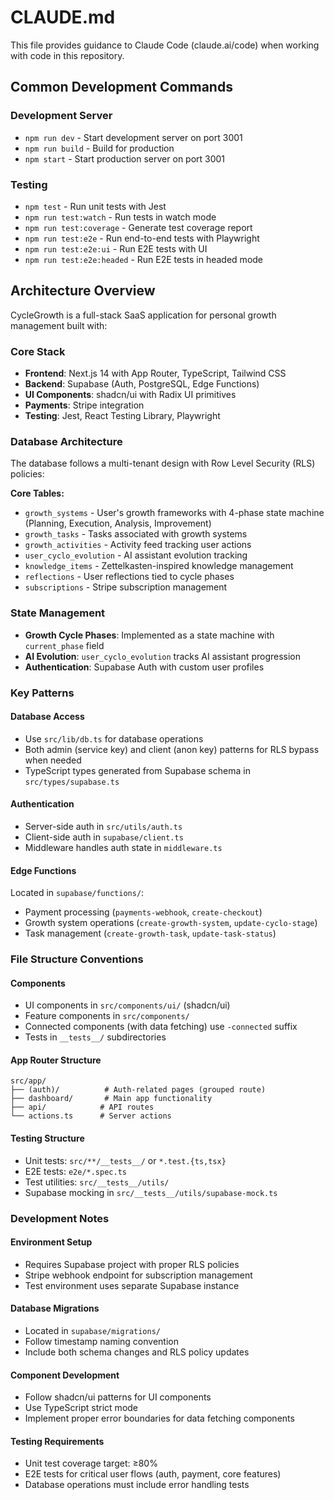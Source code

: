 # CLAUDE.md

This file provides guidance to Claude Code (claude.ai/code) when working with code in this repository.

## Common Development Commands

### Development Server
- `npm run dev` - Start development server on port 3001
- `npm run build` - Build for production
- `npm start` - Start production server on port 3001

### Testing
- `npm test` - Run unit tests with Jest
- `npm run test:watch` - Run tests in watch mode
- `npm run test:coverage` - Generate test coverage report
- `npm run test:e2e` - Run end-to-end tests with Playwright
- `npm run test:e2e:ui` - Run E2E tests with UI
- `npm run test:e2e:headed` - Run E2E tests in headed mode

## Architecture Overview

CycleGrowth is a full-stack SaaS application for personal growth management built with:

### Core Stack
- **Frontend**: Next.js 14 with App Router, TypeScript, Tailwind CSS
- **Backend**: Supabase (Auth, PostgreSQL, Edge Functions)
- **UI Components**: shadcn/ui with Radix UI primitives
- **Payments**: Stripe integration
- **Testing**: Jest, React Testing Library, Playwright

### Database Architecture
The database follows a multi-tenant design with Row Level Security (RLS) policies:

**Core Tables:**
- `growth_systems` - User's growth frameworks with 4-phase state machine (Planning, Execution, Analysis, Improvement)
- `growth_tasks` - Tasks associated with growth systems
- `growth_activities` - Activity feed tracking user actions
- `user_cyclo_evolution` - AI assistant evolution tracking
- `knowledge_items` - Zettelkasten-inspired knowledge management
- `reflections` - User reflections tied to cycle phases
- `subscriptions` - Stripe subscription management

### State Management
- **Growth Cycle Phases**: Implemented as a state machine with `current_phase` field
- **AI Evolution**: `user_cyclo_evolution` tracks AI assistant progression
- **Authentication**: Supabase Auth with custom user profiles

### Key Patterns

#### Database Access
- Use `src/lib/db.ts` for database operations
- Both admin (service key) and client (anon key) patterns for RLS bypass when needed
- TypeScript types generated from Supabase schema in `src/types/supabase.ts`

#### Authentication
- Server-side auth in `src/utils/auth.ts`
- Client-side auth in `supabase/client.ts`
- Middleware handles auth state in `middleware.ts`

#### Edge Functions
Located in `supabase/functions/`:
- Payment processing (`payments-webhook`, `create-checkout`)
- Growth system operations (`create-growth-system`, `update-cyclo-stage`)
- Task management (`create-growth-task`, `update-task-status`)

### File Structure Conventions

#### Components
- UI components in `src/components/ui/` (shadcn/ui)
- Feature components in `src/components/`
- Connected components (with data fetching) use `-connected` suffix
- Tests in `__tests__/` subdirectories

#### App Router Structure
```
src/app/
├── (auth)/          # Auth-related pages (grouped route)
├── dashboard/       # Main app functionality
├── api/            # API routes
└── actions.ts      # Server actions
```

#### Testing Structure
- Unit tests: `src/**/__tests__/` or `*.test.{ts,tsx}`
- E2E tests: `e2e/*.spec.ts`
- Test utilities: `src/__tests__/utils/`
- Supabase mocking in `src/__tests__/utils/supabase-mock.ts`

### Development Notes

#### Environment Setup
- Requires Supabase project with proper RLS policies
- Stripe webhook endpoint for subscription management
- Test environment uses separate Supabase instance

#### Database Migrations
- Located in `supabase/migrations/`
- Follow timestamp naming convention
- Include both schema changes and RLS policy updates

#### Component Development
- Follow shadcn/ui patterns for UI components
- Use TypeScript strict mode
- Implement proper error boundaries for data fetching components

#### Testing Requirements
- Unit test coverage target: ≥80%
- E2E tests for critical user flows (auth, payment, core features)
- Database operations must include error handling tests